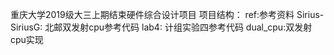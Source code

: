 重庆大学2019级大三上期结束硬件综合设计项目
项目结构：
  ref:参考资料
      Sirius-SiriusG: 北邮双发射cpu参考代码
      lab4: 计组实验四参考代码
  dual_cpu:双发射cpu实现
